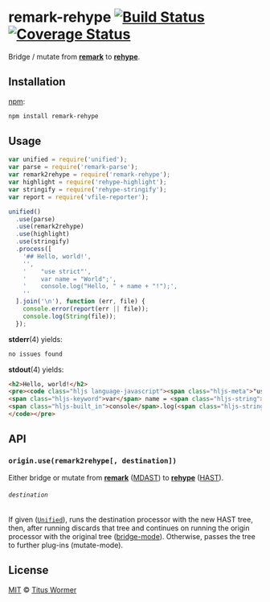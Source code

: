 # remark-rehype [![Build Status][travis-badge]][travis] [![Coverage Status][codecov-badge]][codecov]

<!--lint disable heading-increment list-item-spacing-->

Bridge / mutate from [**remark**][remark] to [**rehype**][rehype].

## Installation

[npm][npm-install]:

```bash
npm install remark-rehype
```

## Usage

```js
var unified = require('unified');
var parse = require('remark-parse');
var remark2rehype = require('remark-rehype');
var highlight = require('rehype-highlight');
var stringify = require('rehype-stringify');
var report = require('vfile-reporter');

unified()
  .use(parse)
  .use(remark2rehype)
  .use(highlight)
  .use(stringify)
  .process([
    '## Hello, world!',
    '',
    '    "use strict"',
    '    var name = "World";',
    '    console.log("Hello, " + name + "!");',
    ''
  ].join('\n'), function (err, file) {
    console.error(report(err || file));
    console.log(String(file));
  });
```

**stderr**(4) yields:

```txt
no issues found
```

**stdout**(4) yields:

```html
<h2>Hello, world!</h2>
<pre><code class="hljs language-javascript"><span class="hljs-meta">"use strict"</span>
<span class="hljs-keyword">var</span> name = <span class="hljs-string">"World"</span>;
<span class="hljs-built_in">console</span>.log(<span class="hljs-string">"Hello, "</span> + name + <span class="hljs-string">"!"</span>);
</code></pre>
```

## API

### `origin.use(remark2rehype[, destination])`

Either bridge or mutate from [**remark**][remark] ([MDAST][]) to
[**rehype**][rehype] ([HAST][]).

###### `destination`

If given ([`Unified`][processor]), runs the destination processor
with the new HAST tree, then, after running discards that tree and
continues on running the origin processor with the original tree
([bridge-mode][bridge]).  Otherwise, passes the tree to further
plug-ins (mutate-mode).

## License

[MIT][license] © [Titus Wormer][author]

<!-- Definitions -->

[travis-badge]: https://img.shields.io/travis/wooorm/remark-rehype.svg

[travis]: https://travis-ci.org/wooorm/remark-rehype

[codecov-badge]: https://img.shields.io/codecov/c/github/wooorm/remark-rehype.svg

[codecov]: https://codecov.io/github/wooorm/remark-rehype

[npm-install]: https://docs.npmjs.com/cli/install

[license]: LICENSE

[author]: http://wooorm.com

[mdast]: https://github.com/wooorm/mdast

[hast]: https://github.com/wooorm/hast

[remark]: https://github.com/wooorm/remark

[rehype]: https://github.com/wooorm/rehype

[processor]: https://github.com/wooorm/unified#processor

[bridge]: https://github.com/wooorm/unified#bridge
